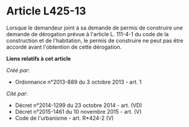 # Article L425-13

Lorsque le demandeur joint à sa demande de permis de construire une demande de dérogation prévue à l'article L. 111-4-1 du
code de la construction et de l'habitation, le permis de construire ne peut pas être accordé avant l'obtention de cette
dérogation.

**Liens relatifs à cet article**

_Créé par_:

  - Ordonnance n°2013-889 du 3 octobre 2013 - art. 1

_Cité par_:

  - Décret n°2014-1299 du 23 octobre 2014 - art. (VD)
  - Décret n°2015-1461 du 10 novembre 2015 - art. (V)
  - Code de l'urbanisme - art. R*424-2 (V)
